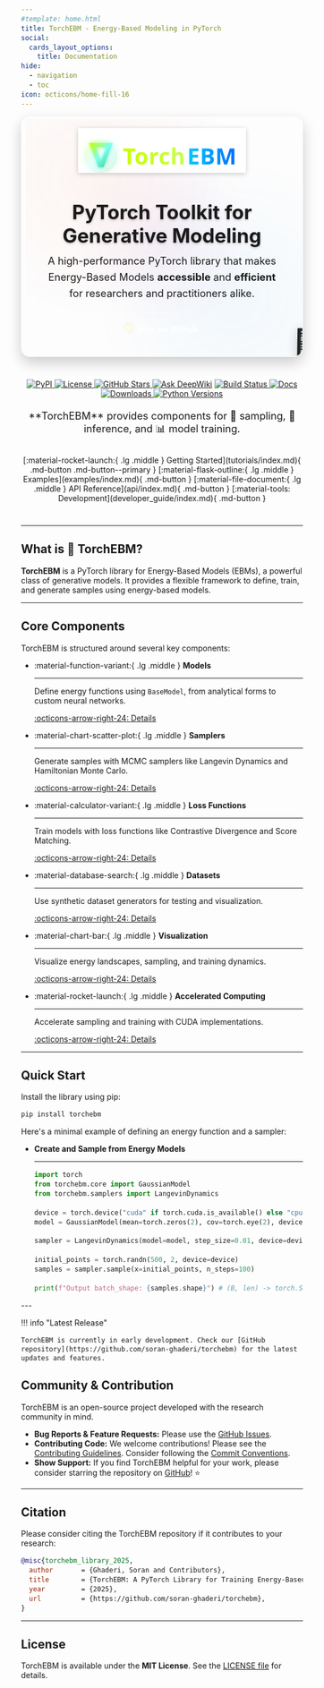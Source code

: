 ```yaml
---
#template: home.html
title: TorchEBM - Energy-Based Modeling in PyTorch
social:
  cards_layout_options:
    title: Documentation
hide:
  - navigation
  - toc
icon: octicons/home-fill-16
---
```




<div class="hero-banner" id="glassBanner" style="position: relative; border-radius: 16px; padding: 20px 40px; margin-bottom: 40px; color: var(--md-default-fg-color); backdrop-filter: blur(12px); box-shadow: 0 10px 25px rgba(0,0,0,0.2); border: 1px solid rgba(255,255,255,0.15); overflow: hidden; z-index: 1;">
  <div style="position: absolute; top: 0; right: 0; bottom: 0; left: 0; background: url('assets/images/energy_grid_bg.png') no-repeat center center; background-size: cover; z-index: 0;" class="banner-bg-image"></div>
  <!-- Glass background layers -->
  <div style="position: absolute; top: 0; right: 0; bottom: 0; left: 0; z-index: -3;" class="banner-base-layer"></div>
  <div id="radialBg" style="position: absolute; top: 0; right: 0; bottom: 0; left: 0; background: radial-gradient(circle at 50% 50%, var(--md-accent-fg-color--transparent) 0%, rgba(0,0,0,0) 70%); opacity: 0.9; z-index: -2; transition: background 0.2s ease;"></div>
  <div style="position: absolute; bottom: 0; left: 0; width: 100%; height: 100%; background: linear-gradient(0deg, var(--md-primary-fg-color--transparent) 0%, rgba(30, 40, 70, 0) 40%); z-index: -1; transform-origin: bottom; animation: wave 8s ease-in-out infinite alternate;"></div>
  
  <!-- Energy pulse container (replacing clouds) -->
  <div id="energyContainer" style="position: absolute; top: 0; left: 0; width: 100%; height: 100%; overflow: hidden; z-index: 0; opacity: 0; transition: opacity 0.5s ease;"></div>
  
  <!-- Parallax layers -->
  <div class="parallax-layer layer-1" data-depth="0.1"></div>
  <div class="parallax-layer layer-2" data-depth="0.2"></div>
  <div class="parallax-layer layer-3" data-depth="0.3"></div>
  <div class="parallax-layer strawberry-layer" data-depth="0.12">
    <!-- <span class="star-emoji" aria-hidden="true">⭐</span> -->
    <span class="strawberry-emoji" aria-hidden="true">🍓</span>
  </div>
  
  <!-- Content -->
  <div style="position: relative; z-index: 1;">
    <img src="assets/images/logo_with_text.svg" alt="TorchEBM Logo" width="300" style="display: block; margin: 0 auto 20px auto; filter: drop-shadow(0 2px 4px rgba(0,0,0,0.2));">
    <h1 style="font-size: 2.5em; text-align: center; margin-bottom: 10px; text-shadow: 0 2px 4px rgba(0,0,0,0.2);"><strong>PyTorch Toolkit for Generative Modeling</strong></h1>
    <p style="font-size: 1.3em; text-align: center; max-width: 800px; margin: 0 auto 20px auto; line-height: 1.6;">
      A high-performance PyTorch library that makes Energy-Based Models <strong>accessible</strong> and <strong>efficient</strong> for researchers and practitioners alike.
    </p>
    <div style="display: flex; justify-content: center; gap: 12px; margin-top: 6px;">
      <a id="starCtaBtn" href="https://github.com/soran-ghaderi/torchebm" target="_blank" rel="noopener" aria-label="Star TorchEBM on GitHub" class="glass-star-btn">
        <div class="btn-glow"></div>
        <div class="btn-content">
          <span class="star-icon" aria-hidden="true">⭐</span>
          <span class="btn-text">Star on GitHub</span>
        </div>
        <div class="btn-shine"></div>
      </a>
    </div>
  </div>

  <!-- Inline styles for animations -->
  <style>
    @keyframes wave {
      0% { transform: scaleY(1.02) translateY(-2px); }
      100% { transform: scaleY(1) translateY(0); }
    }
    
    @keyframes pulse {
      0% { transform: scale(0.8); opacity: 0; }
      50% { opacity: 0.8; }
      100% { transform: scale(1.2); opacity: 0; }
    }
    
    @keyframes drift {
      0% { transform: translate(0, 0); }
      50% { transform: translate(10px, 5px); }
      100% { transform: translate(0, 0); }
    }
    
    @keyframes berryFloat {
      0% { transform: translateY(0) rotate(0deg) scale(1); }
      50% { transform: translateY(-8px) rotate(2deg) scale(1.03); }
      100% { transform: translateY(0) rotate(0deg) scale(1); }
    }
    
    .energy-pulse {
      position: absolute;
      border-radius: 50%;
      opacity: 0;
      filter: blur(3px);
      animation: pulse 4s ease-in-out infinite;
      box-shadow: 0 0 15px 5px currentColor;
    }
    
    .parallax-layer {
      position: absolute;
      top: 0;
      left: 0;
      width: 100%;
      height: 100%;
      pointer-events: none;
    }
    
    .layer-1 {
      background: radial-gradient(circle at 25% 25%, rgba(255, 87, 34, 0.05) 0%, rgba(0,0,0,0) 50%);
      animation: drift 8s ease-in-out infinite;
    }
    
    .layer-2 {
      background: radial-gradient(circle at 75% 75%, rgba(33, 150, 243, 0.05) 0%, rgba(0,0,0,0) 50%);
      animation: drift 12s ease-in-out infinite reverse;
    }
    
    .layer-3 {
      background: radial-gradient(circle at 50% 50%, rgba(156, 39, 176, 0.05) 0%, rgba(0,0,0,0) 50%);
      animation: drift 15s ease-in-out infinite;
    }
    
    .strawberry-layer {
      display: flex;
      align-items: flex-end;
      justify-content: flex-end;
      padding: 24px;
      gap: 16px;
    }
    
    .strawberry-emoji, .star-emoji {
      font-size: clamp(48px, 7vw, 96px);
      line-height: 1;
      user-select: none;
      filter: drop-shadow(0 4px 10px rgba(0,0,0,0.25));
      animation: berryFloat 10s ease-in-out infinite;
      opacity: 0.95;
    }

    .star-emoji {
      animation: berryFloat 12s ease-in-out infinite;
    }

    
    /* Light mode specific styles */
    [data-md-color-scheme="default"] .banner-bg-image {
      opacity: 0.6; /* Reduced from 0.55 for better visibility */
      mix-blend-mode: multiply; /* Better blend mode for visibility */
    }
    
    [data-md-color-scheme="default"] .banner-base-layer {
      background: rgba(16, 24, 32, 0.7);
    }
    
    [data-md-color-scheme="default"] #glassBanner {
      color: rgba(255, 255, 255, 1.0) !important;
      box-shadow: 0 10px 25px rgba(0, 0, 0, 0.1);
      background: linear-gradient(135deg, rgba(0, 0, 0, 0.2) 0%, rgba(16, 24, 32, 0.1) 100%); /* More transparent */
    }

    [data-md-color-scheme="default"] .strawberry-emoji {
      text-shadow: 0 0 8px rgba(255, 82, 82, 0.25), 0 0 18px rgba(255, 82, 82, 0.15);
    }

    [data-md-color-scheme="default"] .star-emoji {
      text-shadow: 0 0 10px rgba(255, 215, 64, 0.35), 0 0 18px rgba(255, 215, 64, 0.2);
    }

    [data-md-color-scheme="default"] #glassBanner h1 {
      color: rgba(255, 255, 255, 1.0) !important;
    }
    
    [data-md-color-scheme="default"] #radialBg {
      background: radial-gradient(circle at 50% 50%, rgba(255, 87, 34, 0.55) 0%, rgba(0,0,0,0) 90%); /* More vibrant orange */
      opacity: 1;
    }
    
    [data-md-color-scheme="default"] .energy-pulse {
      color: #ff5722; /* Deep orange energy pulses */
    }
    
    [data-md-color-scheme="default"] .primary-btn {
      box-shadow: 0 2px 5px rgba(0, 0, 0, 0.1);
    }
    
    [data-md-color-scheme="default"] .primary-btn:hover {
      background: #e64a19; /* Deep Orange 700 */
      box-shadow: 0 4px 8px rgba(0, 0, 0, 0.15);
    }
    
    [data-md-color-scheme="default"] .banner-btn:not(.primary-btn):hover {
      background: rgba(0, 0, 0, 0.05);
      border-color: rgba(0, 0, 0, 0.3);
      box-shadow: 0 2px 5px rgba(0, 0, 0, 0.05);
    }
    
    /* Dark mode specific styles */
    [data-md-color-scheme="slate"] .banner-bg-image {
      opacity: 0.25;
      mix-blend-mode: lighten;
    }
    
    [data-md-color-scheme="slate"] .banner-base-layer {
      background: rgba(16, 24, 32, 0.7);
    }
    
    [data-md-color-scheme="slate"] #glassBanner {
      color: rgba(255, 255, 255, 1.0) !important;
      box-shadow: 0 10px 25px rgba(0, 0, 0, 0.3);
      border-color: rgba(255, 255, 255, 0.05);
      background: linear-gradient(135deg, rgba(16, 24, 32, 0.4) 0%, rgba(16, 24, 32, 0.2) 100%);
    }

    [data-md-color-scheme="slate"] #glassBanner h1 {
      color: rgba(255, 255, 255, 1.0) !important;
    }
    
    [data-md-color-scheme="slate"] #radialBg {
      background: radial-gradient(circle at 50% 50%, rgba(255, 87, 34, 0.3) 0%, rgba(0,0,0,0) 70%); /* More vibrant orange */
    }
    
    [data-md-color-scheme="slate"] .energy-pulse {
      color: #ff7043; /* Brighter deep orange energy pulses */
    }
    
    [data-md-color-scheme="slate"] .primary-btn {
      box-shadow: 0 2px 5px rgba(0, 0, 0, 0.2);
    }
    
    [data-md-color-scheme="slate"] .primary-btn:hover {
      background: #ff5722; /* Deep Orange 500 */
      filter: brightness(1.1);
      box-shadow: 0 4px 8px rgba(0, 0, 0, 0.3);
    }
    
    [data-md-color-scheme="slate"] .banner-btn:not(.primary-btn):hover {
      background: rgba(255, 255, 255, 0.05);
      border-color: rgba(255, 255, 255, 0.4);
      box-shadow: 0 2px 5px rgba(0, 0, 0, 0.2);
    }
    
    [data-md-color-scheme="slate"] .strawberry-emoji {
      text-shadow: 0 0 10px rgba(255, 105, 180, 0.4), 0 0 22px rgba(255, 105, 180, 0.25);
      filter: drop-shadow(0 6px 14px rgba(0,0,0,0.35));
    }

    [data-md-color-scheme="slate"] .star-emoji {
      text-shadow: 0 0 12px rgba(255, 215, 64, 0.4), 0 0 24px rgba(255, 215, 64, 0.25);
      filter: drop-shadow(0 6px 14px rgba(0,0,0,0.35));
    }

    /* Glass CTA Button Styles */
    @keyframes glassShimmer {
      0% { transform: translateX(-100%); }
      100% { transform: translateX(400%); }
    }
    @keyframes starPulse {
      0%, 100% { transform: scale(1) rotate(0deg); }
      50% { transform: scale(1.15) rotate(5deg); }
    }
    @keyframes glowPulse {
      0%, 100% { opacity: 0.6; transform: scale(1); }
      50% { opacity: 1; transform: scale(1.05); }
    }
    @keyframes ctaBurstFly {
      to { transform: translate(var(--dx), var(--dy)) rotate(180deg); opacity: 0; }
    }

    .glass-star-btn {
      position: relative;
      display: inline-flex;
      align-items: center;
      justify-content: center;
      padding: 12px 24px;
      border-radius: 50px;
      text-decoration: none;
      font-weight: 700;
      font-size: 1.0em;
      color: #fff;
      overflow: hidden;
      transition: all 0.3s cubic-bezier(0.4, 0, 0.2, 1);
      border: 2px solid rgba(255, 255, 255, 0.2);
      background: transparent;
      box-shadow: none;
      will-change: transform;
    }

    .btn-glow {
      position: absolute;
      top: -2px;
      left: -2px;
      right: -2px;
      bottom: -2px;
      border-radius: 50px;
      opacity: 0;
      transition: opacity 0.3s ease;
      animation: glowPulse 3s ease-in-out infinite;
      pointer-events: none;
    }

    .btn-content {
      position: relative;
      display: flex;
      align-items: center;
      gap: 12px;
      z-index: 2;
    }

    .star-icon {
      font-size: 1.3em;
      animation: starPulse 2s ease-in-out infinite;
      filter: drop-shadow(0 0 4px rgba(255, 215, 0, 0.6));
    }

    .btn-text {
      font-weight: 700;
      letter-spacing: 0.5px;
    }


    .btn-shine {
      position: absolute;
      top: 0;
      left: -100%;
      width: 100%;
      height: 100%;
      background: linear-gradient(
        90deg,
        transparent,
        rgba(255, 255, 255, 0.4),
        transparent
      );
      transition: left 0.6s ease;
      pointer-events: none;
    }

    .glass-star-btn:hover {
      transform: translateY(-2px) scale(1.02);
      border-color: rgba(255, 255, 255, 0.4);
      box-shadow: none;
    }

    .glass-star-btn:hover .btn-glow {
      opacity: 1;
    }

    .glass-star-btn:hover .btn-shine {
      left: 100%;
    }


    .glass-star-btn:active {
      transform: translateY(-1px) scale(0.98);
    }

    .burst-star {
      position: absolute; left: 0; top: 0; width: 8px; height: 8px; border-radius: 2px;
      clip-path: polygon(50% 0%, 61% 35%, 98% 35%, 68% 57%, 79% 91%, 50% 70%, 21% 91%, 32% 57%, 2% 35%, 39% 35%);
      pointer-events: none; opacity: 1; transform: translate(-50%, -50%);
      animation: ctaBurstFly 700ms ease-out forwards;
      box-shadow: 0 0 8px rgba(255,255,255,0.35);
    }

    /* Light mode glass button styles */
    [data-md-color-scheme="default"] .glass-star-btn {
      background: transparent;
      border-color: rgba(255, 255, 255, 0.3);
      color: #fff !important;
    }

    [data-md-color-scheme="default"] .btn-glow {
      background: rgba(255, 255, 255, 0.1);
    }

    [data-md-color-scheme="default"] .glass-star-btn:hover {
      color: #fff;
      background: transparent;
    }

    /* Dark mode glass button styles */
    [data-md-color-scheme="slate"] .glass-star-btn {
      background: transparent;
      border-color: rgba(255, 255, 255, 0.2);
      color: #fff !important;
    }

    [data-md-color-scheme="slate"] .btn-glow {
      background: rgba(255, 255, 255, 0.05);
    }

    [data-md-color-scheme="slate"] .glass-star-btn:hover {
      color: #fff;
      background: transparent;
    }

    [data-md-color-scheme="default"] .burst-star {
      background: linear-gradient(180deg, #fff59d, #ffb74d);
    }

    [data-md-color-scheme="slate"] .burst-star {
      background: linear-gradient(180deg, #fff59d, #ffcc80);
    }
  </style>

  <!-- Inline JavaScript -->
  <script>
    // Initialize after DOM is loaded
    document.addEventListener('DOMContentLoaded', function() {
      const radialBg = document.getElementById('radialBg');
      const banner = document.getElementById('glassBanner');
      const energyContainer = document.getElementById('energyContainer');
      const parallaxLayers = document.querySelectorAll('.parallax-layer');
      const starBtn = document.getElementById('starCtaBtn');
      
      // Mouse movement tracking for desktop - Enhanced radial effect
      document.addEventListener('mousemove', (e) => {
        const rect = banner.getBoundingClientRect();
        const x = e.clientX - rect.left;
        const y = e.clientY - rect.top;
        
        const centerX = (x / rect.width) * 100;
        const centerY = (y / rect.height) * 100;
        
        // Update radial gradient position with more vibrant colors
        if (document.documentElement.getAttribute('data-md-color-scheme') === 'default') {
          radialBg.style.background = `radial-gradient(circle at ${centerX}% ${centerY}%, rgba(255, 87, 34, 0.35) 0%, rgba(0,0,0,0) 70%)`;
        } else {
          radialBg.style.background = `radial-gradient(circle at ${centerX}% ${centerY}%, rgba(255, 87, 34, 0.3) 0%, rgba(0,0,0,0) 70%)`;
        }
        
        // Parallax effect
        parallaxLayers.forEach(layer => {
          const depth = parseFloat(layer.getAttribute('data-depth'));
          const moveX = (centerX - 50) * depth;
          const moveY = (centerY - 50) * depth;
          layer.style.transform = `translate(${moveX}px, ${moveY}px)`;
        });
      });
      
      // Touch events for mobile
      document.addEventListener('touchmove', (e) => {
        const touch = e.touches[0];
        const rect = banner.getBoundingClientRect();
        const x = touch.clientX - rect.left;
        const y = touch.clientY - rect.top;
        
        const centerX = (x / rect.width) * 100;
        const centerY = (y / rect.height) * 100;
        
        // Update radial gradient position
        if (document.documentElement.getAttribute('data-md-color-scheme') === 'default') {
          radialBg.style.background = `radial-gradient(circle at ${centerX}% ${centerY}%, rgba(255, 87, 34, 0.35) 0%, rgba(0,0,0,0) 70%)`;
        } else {
          radialBg.style.background = `radial-gradient(circle at ${centerX}% ${centerY}%, rgba(255, 87, 34, 0.3) 0%, rgba(0,0,0,0) 70%)`;
        }
        
        // Parallax effect
        parallaxLayers.forEach(layer => {
          const depth = parseFloat(layer.getAttribute('data-depth'));
          const moveX = (centerX - 50) * depth;
          const moveY = (centerY - 50) * depth;
          layer.style.transform = `translate(${moveX}px, ${moveY}px)`;
        });
      });
      
      // Create energy pulses (replacing clouds)
      function createEnergyPulses() {
        energyContainer.innerHTML = '';
        const pulseCount = 15;
        const colors = ['#ff5722', '#2196f3', '#9c27b0', '#4caf50', '#ff9800']; // Vibrant colors
        
        for (let i = 0; i < pulseCount; i++) {
          const pulse = document.createElement('div');
          pulse.className = 'energy-pulse';
          
          // Randomize pulse properties
          const size = 5 + Math.random() * 15; // Smaller than clouds
          const left = Math.random() * 100;
          const top = Math.random() * 100;
          const delay = Math.random() * 4;
          const duration = 3 + Math.random() * 4;
          const colorIndex = Math.floor(Math.random() * colors.length);
          
          pulse.style.width = `${size}px`;
          pulse.style.height = `${size}px`;
          pulse.style.left = `${left}%`;
          pulse.style.top = `${top}%`;
          pulse.style.animationDelay = `${delay}s`;
          pulse.style.animationDuration = `${duration}s`;
          pulse.style.color = colors[colorIndex];
          
          energyContainer.appendChild(pulse);
        }
      }
      
      // Initialize energy pulses
      createEnergyPulses();
      
      // Activate energy effects on hover
      banner.addEventListener('mouseenter', () => {
        energyContainer.style.opacity = '1';
      });
      
      banner.addEventListener('mouseleave', () => {
        energyContainer.style.opacity = '0';
      });
      
      // Update pulses occasionally
      setInterval(() => {
        if (parseFloat(getComputedStyle(energyContainer).opacity) > 0) {
          createEnergyPulses();
        }
      }, 10000);

      // Star burst effect on CTA (integrated into hero)
      function burst(x, y) {
        const n = 12;
        for (let i = 0; i < n; i++) {
          const s = document.createElement('span');
          s.className = 'burst-star';
          const size = 6 + Math.random() * 8;
          const angle = (Math.PI * 2 * i) / n + (Math.random() * 0.6 - 0.3);
          const distance = 50 + Math.random() * 70;
          const dx = Math.cos(angle) * distance;
          const dy = Math.sin(angle) * distance;
          s.style.width = size + 'px';
          s.style.height = size + 'px';
          s.style.left = x + 'px';
          s.style.top = y + 'px';
          s.style.setProperty('--dx', dx + 'px');
          s.style.setProperty('--dy', dy + 'px');
          banner.appendChild(s);
          s.addEventListener('animationend', () => s.remove());
        }
      }

      if (starBtn) {
        starBtn.addEventListener('click', function (e) {
          const rect = banner.getBoundingClientRect();
          const x = e.clientX - rect.left;
          const y = e.clientY - rect.top;
          burst(x, y);
        });

      }
    });
  </script>
</div>

<p align="center" style="margin-bottom: 20px;">
    <a href="https://pypi.org/project/torchebm/" target="_blank" title="PyPI version">
        <img alt="PyPI" src="https://img.shields.io/pypi/v/torchebm?style=flat-square&color=blue">
    </a>
    <a href="https://github.com/soran-ghaderi/torchebm/blob/master/LICENSE" target="_blank" title="License">
        <img alt="License" src="https://img.shields.io/github/license/soran-ghaderi/torchebm?style=flat-square&color=brightgreen">
    </a>
    <a href="https://github.com/soran-ghaderi/torchebm" target="_blank" title="GitHub Repo Stars">
        <img alt="GitHub Stars" src="https://img.shields.io/github/stars/soran-ghaderi/torchebm?style=social">
    </a>
    <a href="https://deepwiki.com/soran-ghaderi/torchebm"><img src="https://deepwiki.com/badge.svg" alt="Ask DeepWiki"></a>
    <!-- Consider adding: build status, documentation status, code coverage -->
    <a href="https://github.com/soran-ghaderi/torchebm/actions" target="_blank" title="Build Status">
      <img alt="Build Status" src="https://img.shields.io/github/actions/workflow/status/soran-ghaderi/torchebm/tag-release.yml?branch=master&style=flat-square&label=build">
    </a>
    <!-- Docs badge -->
    <a href="https://github.com/soran-ghaderi/torchebm/actions" target="_blank" title="Documentation">
      <img alt="Docs" src="https://img.shields.io/github/actions/workflow/status/soran-ghaderi/torchebm/docs_ci.yml?branch=master&style=flat-square&label=docs">
    </a>
    <a href="https://pepy.tech/project/torchebm" target="_blank" title="Downloads">
        <img alt="Downloads" src="https://static.pepy.tech/badge/torchebm?style=flat-square">
    </a>
    <a href="https://pypi.org/project/torchebm/" target="_blank" title="Python Versions">
        <img alt="Python Versions" src="https://img.shields.io/pypi/pyversions/torchebm?style=flat-square">
    </a>
</p>

<p class="lead" style="text-align: center; font-size: 1.3em; margin-bottom: 30px;" markdown>
**TorchEBM** provides components for 🔬 sampling, 🧠 inference, and 📊 model training.
</p>

<div style="text-align: center; margin-bottom: 40px;" markdown>
[:material-rocket-launch:{ .lg .middle } Getting Started](tutorials/index.md){ .md-button .md-button--primary }
[:material-flask-outline:{ .lg .middle } Examples](examples/index.md){ .md-button }
[:material-file-document:{ .lg .middle } API Reference](api/index.md){ .md-button }
[:material-tools: Development](developer_guide/index.md){ .md-button }
</div>

<!-- Star CTA moved into the hero banner above; removed separate card -->

---

## What is 🍓 TorchEBM?

**TorchEBM** is a PyTorch library for Energy-Based Models (EBMs), a powerful class of generative models. It provides a flexible framework to define, train, and generate samples using energy-based models.


---

## Core Components

TorchEBM is structured around several key components:

<div class="grid cards" markdown>

-   :material-function-variant:{ .lg .middle } __Models__

    ---

    Define energy functions using `BaseModel`, from analytical forms to custom neural networks.

    [:octicons-arrow-right-24: Details](examples/training/index.md)

-   :material-chart-scatter-plot:{ .lg .middle } __Samplers__

    ---

    Generate samples with MCMC samplers like Langevin Dynamics and Hamiltonian Monte Carlo.

    [:octicons-arrow-right-24: Details](examples/samplers/index.md)

-   :material-calculator-variant:{ .lg .middle } __Loss Functions__

    ---

    Train models with loss functions like Contrastive Divergence and Score Matching.

    [:octicons-arrow-right-24: Details](api/torchebm/losses/index.md)

-   :material-database-search:{ .lg .middle } __Datasets__

    ---

    Use synthetic dataset generators for testing and visualization.

    [:octicons-arrow-right-24: Details](examples/datasets/index.md)

-   :material-chart-bar:{ .lg .middle } __Visualization__

    ---

    Visualize energy landscapes, sampling, and training dynamics.

    [:octicons-arrow-right-24: Details](examples/visualization/index.md)

-   :material-rocket-launch:{ .lg .middle } __Accelerated Computing__

    ---

    Accelerate sampling and training with CUDA implementations.

    [:octicons-arrow-right-24: Details](api/torchebm/cuda/index.md)

</div>

---

## Quick Start

Install the library using pip:

```bash
pip install torchebm
```

Here's a minimal example of defining an energy function and a sampler:
<div class="grid cards" markdown>

- __Create and Sample from Energy Models__

    ---
    ```python
    import torch
    from torchebm.core import GaussianModel
    from torchebm.samplers import LangevinDynamics
    
    device = torch.device("cuda" if torch.cuda.is_available() else "cpu")
    model = GaussianModel(mean=torch.zeros(2), cov=torch.eye(2), device=device)
    
    sampler = LangevinDynamics(model=model, step_size=0.01, device=device)
    
    initial_points = torch.randn(500, 2, device=device)
    samples = sampler.sample(x=initial_points, n_steps=100)
    
    print(f"Output batch_shape: {samples.shape}") # (B, len) -> torch.Size([500, 2]) 
    ```
</div>
---

!!! info "Latest Release"

    TorchEBM is currently in early development. Check our [GitHub repository](https://github.com/soran-ghaderi/torchebm) for the latest updates and features.

## Community & Contribution

TorchEBM is an open-source project developed with the research community in mind.

*   **Bug Reports & Feature Requests:** Please use the [GitHub Issues](https://github.com/soran-ghaderi/torchebm/issues).
*   **Contributing Code:** We welcome contributions! Please see the [Contributing Guidelines](developer_guide/index.md). Consider following the [Commit Conventions](developer_guide/code_guidelines.md).
*   **Show Support:** If you find TorchEBM helpful for your work, please consider starring the repository on [GitHub](https://github.com/soran-ghaderi/torchebm)! :star:

---

## Citation

Please consider citing the TorchEBM repository if it contributes to your research:

```bibtex
@misc{torchebm_library_2025,
  author       = {Ghaderi, Soran and Contributors},
  title        = {TorchEBM: A PyTorch Library for Training Energy-Based Models},
  year         = {2025},
  url          = {https://github.com/soran-ghaderi/torchebm},
}
```

---

## License

TorchEBM is available under the **MIT License**. See the [LICENSE file](https://github.com/soran-ghaderi/torchebm/blob/master/LICENSE) for details.

